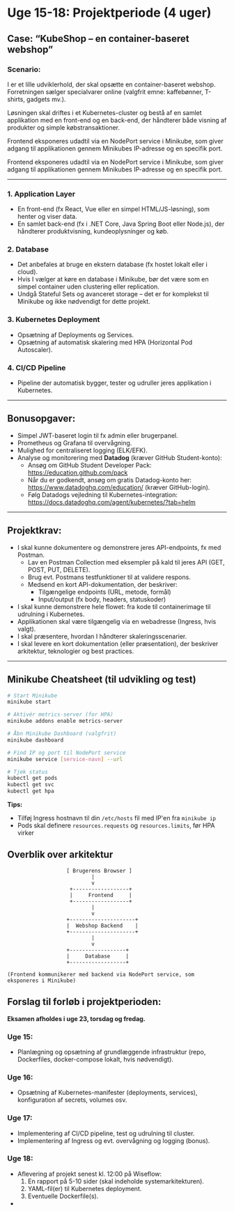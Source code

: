 # Uge 15-18: Projektperiode (4 uger)

## Case: “KubeShop – en container-baseret webshop”

### Scenario:

I er et lille udviklerhold, der skal opsætte en container-baseret webshop. Forretningen sælger specialvarer online (valgfrit emne: kaffebønner, T-shirts, gadgets mv.).

Løsningen skal driftes i et Kubernetes-cluster og bestå af en samlet applikation med en front-end og en back-end, der håndterer både visning af produkter og simple købstransaktioner.

Frontend eksponeres udadtil via en NodePort service i Minikube, som giver adgang til applikationen gennem Minikubes IP-adresse og en specifik port.

Frontend eksponeres udadtil via en NodePort service i Minikube, som giver adgang til applikationen gennem Minikubes IP-adresse og en specifik port.

---

### 1. **Application Layer**

- En front-end (fx React, Vue eller en simpel HTML/JS-løsning), som henter og viser data.
- En samlet back-end (fx i .NET Core, Java Spring Boot eller Node.js), der håndterer produktvisning, kundeoplysninger og køb.

### 2. **Database**

- Det anbefales at bruge en ekstern database (fx hostet lokalt eller i cloud).
- Hvis I vælger at køre en database i Minikube, bør det være som en simpel container uden clustering eller replication.
- Undgå Stateful Sets og avanceret storage – det er for komplekst til Minikube og ikke nødvendigt for dette projekt.

### 3. **Kubernetes Deployment**

- Opsætning af Deployments og Services.
- Opsætning af automatisk skalering med HPA (Horizontal Pod Autoscaler).

### 4. **CI/CD Pipeline**

- Pipeline der automatisk bygger, tester og udruller jeres applikation i Kubernetes.

---

## Bonusopgaver:

- Simpel JWT-baseret login til fx admin eller brugerpanel.
- Prometheus og Grafana til overvågning.
- Mulighed for centraliseret logging (ELK/EFK).
- Analyse og monitorering med **Datadog** (kræver GitHub Student-konto):
  - Ansøg om GitHub Student Developer Pack: https://education.github.com/pack
  - Når du er godkendt, ansøg om gratis Datadog-konto her: https://www.datadoghq.com/education/ (kræver GitHub-login).
  - Følg Datadogs vejledning til Kubernetes-integration: https://docs.datadoghq.com/agent/kubernetes/?tab=helm

---

## Projektkrav:

- I skal kunne dokumentere og demonstrere jeres API-endpoints, fx med Postman.
  - Lav en Postman Collection med eksempler på kald til jeres API (GET, POST, PUT, DELETE).
  - Brug evt. Postmans testfunktioner til at validere respons.
  - Medsend en kort API-dokumentation, der beskriver:
    - Tilgængelige endpoints (URL, metode, formål)
    - Input/output (fx body, headers, statuskoder)
- I skal kunne demonstrere hele flowet: fra kode til containerimage til udrulning i Kubernetes.
- Applikationen skal være tilgængelig via en webadresse (Ingress, hvis valgt).
- I skal præsentere, hvordan I håndterer skaleringsscenarier.
- I skal levere en kort dokumentation (eller præsentation), der beskriver arkitektur, teknologier og best practices.

---

## Minikube Cheatsheet (til udvikling og test)

```bash
# Start Minikube
minikube start

# Aktivér metrics-server (for HPA)
minikube addons enable metrics-server

# Åbn Minikube Dashboard (valgfrit)
minikube dashboard

# Find IP og port til NodePort service
minikube service [service-navn] --url

# Tjek status
kubectl get pods
kubectl get svc
kubectl get hpa
```

**Tips:**

- Tilføj Ingress hostnavn til din `/etc/hosts` fil med IP'en fra `minikube ip`
- Pods skal definere `resources.requests` og `resources.limits`, før HPA virker

## Overblik over arkitektur

```
                   [ Brugerens Browser ]
                           |
                           v
                    +------------------+
                    |     Frontend     |
                    +------------------+
                           |
                           v
                   +---------------------+
                   |  Webshop Backend    |
                   +---------------------+
                           |
                           v
                   +------------------+
                   |     Database     |
                   +------------------+

(Frontend kommunikerer med backend via NodePort service, som eksponeres i Minikube)
```

## Forslag til forløb i projektperioden:

**Eksamen afholdes i uge 23, torsdag og fredag.**

### Uge 15:

- Planlægning og opsætning af grundlæggende infrastruktur (repo, Dockerfiles, docker-compose lokalt, hvis nødvendigt).

### Uge 16:

- Opsætning af Kubernetes-manifester (deployments, services), konfiguration af secrets, volumes osv.

### Uge 17:

- Implementering af CI/CD pipeline, test og udrulning til cluster.
- Implementering af Ingress og evt. overvågning og logging (bonus).

### Uge 18:

- Aflevering af projekt senest kl. 12:00 på Wiseflow:
  1. En rapport på 5-10 sider (skal indeholde systemarkitekturen).
  2. YAML-fil(er) til Kubernetes deployment.
  3. Eventuelle Dockerfile(s).
-

